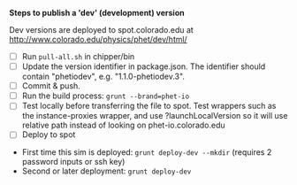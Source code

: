 **Steps to publish a 'dev' (development) version**

Dev versions are deployed to spot.colorado.edu at http://www.colorado.edu/physics/phet/dev/html/

- [ ] Run `pull-all.sh` in chipper/bin
- [ ] Update the version identifier in package.json. The identifier should contain "phetiodev", e.g. "1.1.0-phetiodev.3".
- [ ] Commit & push.
- [ ] Run the build process: `grunt --brand=phet-io`
- [ ] Test locally before transferring the file to spot. Test wrappers such as the instance-proxies wrapper, and use ?launchLocalVersion so it will use
 relative path instead of looking on phet-io.colorado.edu
- [ ] Deploy to spot
 * First time this sim is deployed: `grunt deploy-dev --mkdir` (requires 2 password inputs or ssh key)
 * Second or later deployment: `grunt deploy-dev`
